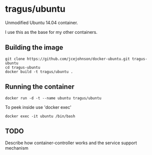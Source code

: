 # tragus/ubuntu
Unmodified Ubuntu 14.04 container.

I use this as the base for my other containers.

## Building the image

```
git clone https://github.com/jcejohnson/docker-ubuntu.git tragus-ubuntu
cd tragus-ubuntu
docker build -t tragus/ubuntu .
```

## Running the container

```
docker run -d -t --name ubuntu tragus/ubuntu
```

To peek inside use 'docker exec'

```
docker exec -it ubuntu /bin/bash
```

## TODO

Describe how container-controller works and the service support mechanism
